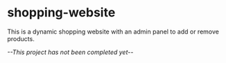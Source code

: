 # shopping-website
This is a dynamic shopping website with an admin panel to add or remove products.

*--This project has not been completed yet--*